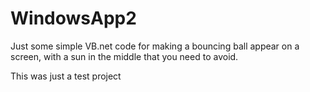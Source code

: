 # WindowsApp2

Just some simple VB.net code for making a bouncing ball appear on a screen, with a sun in the middle that you need to avoid.

This was just a test project
